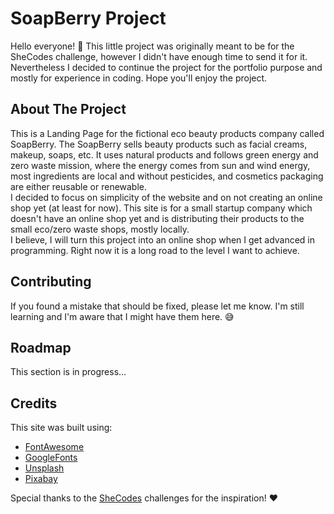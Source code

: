 # SoapBerry Project

Hello everyone! :wave: This little project was originally meant to be for the SheCodes challenge, however I didn't have enough time to send it for it. Nevertheless I decided to continue the project for the portfolio purpose and mostly for experience in coding. Hope you'll enjoy the project.

## About The Project

This is a Landing Page for the fictional eco beauty products company called SoapBerry. The SoapBerry sells beauty products such as facial creams, makeup, soaps, etc. It uses natural products and follows green energy and zero waste mission, where the energy comes from sun and wind energy, most ingredients are local and without pesticides, and cosmetics packaging are either reusable or renewable.<br>
I decided to focus on simplicity of the website and on not creating an online shop yet (at least for now). This site is for a small startup company which doesn't have an online shop yet and is distributing their products to the small eco/zero waste shops, mostly locally.<br>
I believe, I will turn this project into an online shop when I get advanced in programming. Right now it is a long road to the level I want to achieve.

## Contributing

If you found a mistake that should be fixed, please let me know. I'm still learning and I'm aware that I might have them here. :sweat_smile:

## Roadmap

This section is in progress...

## Credits

This site was built using:

- [FontAwesome](https://fontawesome.com/)
- [GoogleFonts](https://fonts.google.com/)
- [Unsplash](https://unsplash.com/)
- [Pixabay](https://pixabay.com/)

Special thanks to the [SheCodes](https://www.shecodes.io/challenges) challenges for the inspiration! :hearts:

